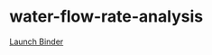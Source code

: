 # water-flow-rate-analysis
[Launch Binder](https://mybinder.org/v2/gh/Eric1199/water-flow-rate-analysis/master?filepath=water_flow_rate.ipynb)
